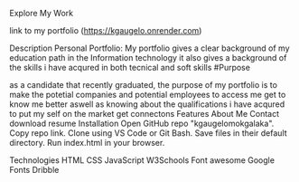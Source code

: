 Explore My Work


link to my portfolio (https://kgaugelo.onrender.com)

Description
Personal Portfolio: My portfolio gives a clear background of my education path in the Information technology
it also gives a background of the skills i have acqured in both tecnical and soft skills
#Purpose

as a candidate that recently graduated, the purpose of my portfolio is to make the potetial companies and potential employees to access me
get to know me better aswell as knowing about the qualifications i have acqured
to put my self on the market
get connectons
Features
About Me
Contact
download resume
Installation
Open GitHub repo "kgaugelomokgalaka".
Copy repo link.
Clone using VS Code or Git Bash.
Save files in their default directory.
Run index.html in your browser.

Technologies
HTML CSS JavaScript W3Schools Font awesome Google Fonts Dribble
